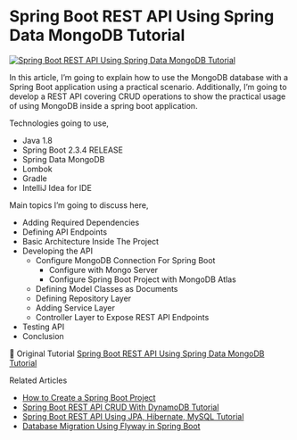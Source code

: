 # Spring Boot REST API Using Spring Data MongoDB Tutorial

<a href="https://javatodev.com/spring-boot-mongodb-crud-api/" target="blank">
    <img align="center" src="https://javatodev.com/wp-content/uploads/2020/10/Spring-Boot-REST-API-Using-Spring-Data-MongoDB-Tutorial-800x450.png" alt="Spring Boot REST API Using Spring Data MongoDB Tutorial"/></a>

<p align="left">
In this article, I’m going to explain how to use the MongoDB database with a Spring Boot application using a practical scenario. Additionally, I’m going to develop a REST API covering CRUD operations to show the practical usage of using MongoDB inside a spring boot application.

Technologies going to use,

- Java 1.8
- Spring Boot 2.3.4 RELEASE
- Spring Data MongoDB
- Lombok
- Gradle
- IntelliJ Idea for IDE

Main topics I’m going to discuss here,

- Adding Required Dependencies
- Defining API Endpoints
- Basic Architecture Inside The Project
- Developing the API
    - Configure MongoDB Connection For Spring Boot
        - Configure with Mongo Server
        - Configure Spring Boot Project with MongoDB Atlas
    - Defining Model Classes as Documents
    - Defining Repository Layer
    - Adding Service Layer
    - Controller Layer to Expose REST API Endpoints
- Testing API
- Conclusion

</p>

📄 Original Tutorial [Spring Boot REST API Using Spring Data MongoDB Tutorial](https://javatodev.com/spring-boot-mongodb-crud-api/)

Related Articles 

 - [How to Create a Spring Boot Project](https://javatodev.com/how-to-create-a-spring-boot-project/)
 - [Spring Boot REST API CRUD With DynamoDB Tutorial](https://javatodev.com/spring-boot-dynamo-db-crud-tutorial/)
 - [Spring Boot REST API Using JPA, Hibernate, MySQL Tutorial](https://javatodev.com/spring-boot-mysql/)
 - [Database Migration Using Flyway in Spring Boot](https://javatodev.com/flyway-spring-boot/)

